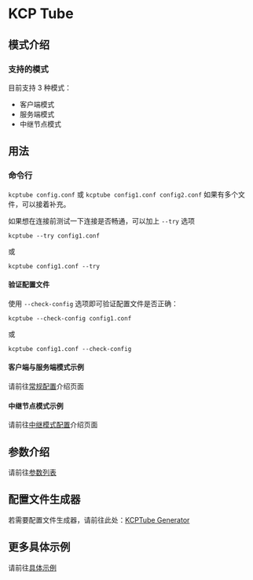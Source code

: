 # KCP Tube

## 模式介绍

### 支持的模式
目前支持 3 种模式：
- 客户端模式
- 服务端模式
- 中继节点模式

## 用法

### 命令行
`kcptube config.conf`
或
`kcptube config1.conf config2.conf`
如果有多个文件，可以接着补充。

如果想在连接前测试一下连接是否畅通，可以加上 ``--try`` 选项

```
kcptube --try config1.conf
```
或
```
kcptube config1.conf --try
```

#### 验证配置文件
使用 ``--check-config`` 选项即可验证配置文件是否正确：
```
kcptube --check-config config1.conf
```
或
```
kcptube config1.conf --check-config
```

#### 客户端与服务端模式示例
请前往[常规配置](client_server_zh-hans.md)介绍页面

#### 中继节点模式示例
请前往[中继模式配置](relay_mode_zh-hans.md)介绍页面

## 参数介绍
请前往[参数列表](parameters_zh-hans.md)

## 配置文件生成器

若需要配置文件生成器，请前往此处：[KCPTube Generator](https://github.com/cnbatch/KCPTubeGenerator)

## 更多具体示例
请前往[具体示例](specific_examples_zh-hans.md)